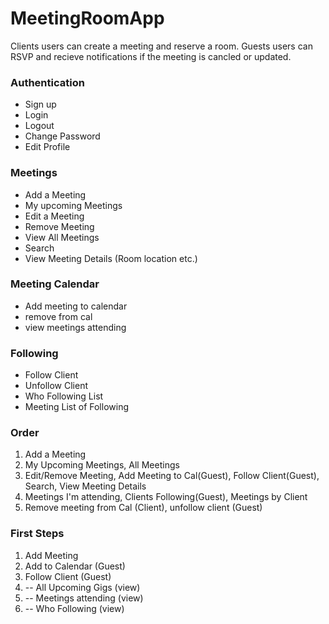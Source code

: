 # MeetingRoomApp
Clients users can create a meeting and reserve a room. 
Guests users can RSVP and recieve notifications if the meeting is cancled or updated. 

### Authentication 
- Sign up 
- Login 
- Logout
- Change Password 
- Edit Profile 

### Meetings 
- Add a Meeting 
- My upcoming Meetings 
- Edit a Meeting 
- Remove Meeting 
- View All Meetings 
- Search 
- View Meeting Details (Room location etc.)

### Meeting Calendar 
- Add meeting to calendar 
- remove from cal 
- view meetings attending 

### Following 
- Follow Client
- Unfollow Client
- Who Following List 
- Meeting List of Following 

### Order 
1. Add a Meeting 
2. My Upcoming Meetings, All Meetings 
3. Edit/Remove Meeting, Add Meeting to Cal(Guest), Follow Client(Guest), Search, View Meeting Details 
4. Meetings I'm attending, Clients Following(Guest), Meetings by Client 
5. Remove meeting from Cal (Client), unfollow client (Guest) 

### First Steps 
1. Add Meeting 
2. Add to Calendar (Guest) 
3. Follow Client (Guest) 
4. -- All Upcoming Gigs (view)
5. -- Meetings attending (view) 
6. -- Who Following (view)  